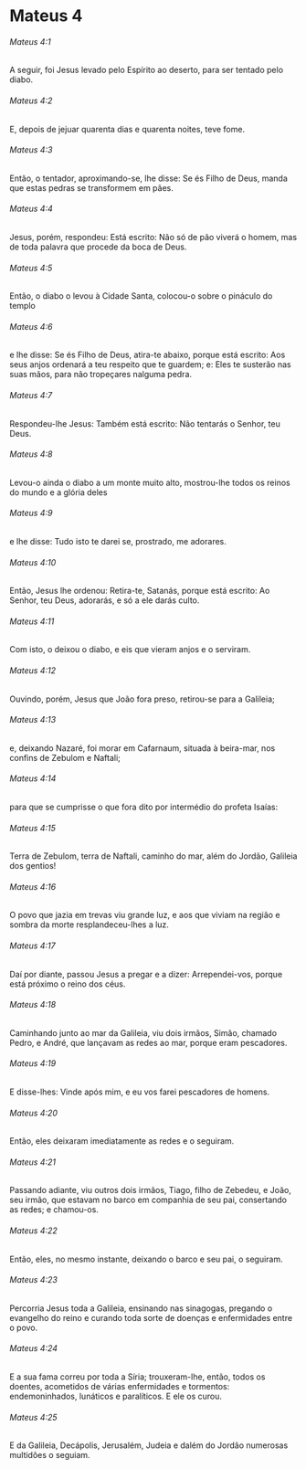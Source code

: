 # Mateus 4

###### Mateus 4:1

A seguir, foi Jesus levado pelo Espírito ao deserto, para ser tentado pelo diabo.

###### Mateus 4:2

E, depois de jejuar quarenta dias e quarenta noites, teve fome.

###### Mateus 4:3

Então, o tentador, aproximando-se, lhe disse: Se és Filho de Deus, manda que estas pedras se transformem em pães.

###### Mateus 4:4

Jesus, porém, respondeu: Está escrito: Não só de pão viverá o homem, mas de toda palavra que procede da boca de Deus.

###### Mateus 4:5

Então, o diabo o levou à Cidade Santa, colocou-o sobre o pináculo do templo

###### Mateus 4:6

e lhe disse: Se és Filho de Deus, atira-te abaixo, porque está escrito: Aos seus anjos ordenará a teu respeito que te guardem; e: Eles te susterão nas suas mãos, para não tropeçares nalguma pedra.

###### Mateus 4:7

Respondeu-lhe Jesus: Também está escrito: Não tentarás o Senhor, teu Deus.

###### Mateus 4:8

Levou-o ainda o diabo a um monte muito alto, mostrou-lhe todos os reinos do mundo e a glória deles

###### Mateus 4:9

e lhe disse: Tudo isto te darei se, prostrado, me adorares.

###### Mateus 4:10

Então, Jesus lhe ordenou: Retira-te, Satanás, porque está escrito: Ao Senhor, teu Deus, adorarás, e só a ele darás culto.

###### Mateus 4:11

Com isto, o deixou o diabo, e eis que vieram anjos e o serviram.

###### Mateus 4:12

Ouvindo, porém, Jesus que João fora preso, retirou-se para a Galileia;

###### Mateus 4:13

e, deixando Nazaré, foi morar em Cafarnaum, situada à beira-mar, nos confins de Zebulom e Naftali;

###### Mateus 4:14

para que se cumprisse o que fora dito por intermédio do profeta Isaías:

###### Mateus 4:15

Terra de Zebulom, terra de Naftali, caminho do mar, além do Jordão, Galileia dos gentios!

###### Mateus 4:16

O povo que jazia em trevas viu grande luz, e aos que viviam na região e sombra da morte resplandeceu-lhes a luz.

###### Mateus 4:17

Daí por diante, passou Jesus a pregar e a dizer: Arrependei-vos, porque está próximo o reino dos céus.

###### Mateus 4:18

Caminhando junto ao mar da Galileia, viu dois irmãos, Simão, chamado Pedro, e André, que lançavam as redes ao mar, porque eram pescadores.

###### Mateus 4:19

E disse-lhes: Vinde após mim, e eu vos farei pescadores de homens.

###### Mateus 4:20

Então, eles deixaram imediatamente as redes e o seguiram.

###### Mateus 4:21

Passando adiante, viu outros dois irmãos, Tiago, filho de Zebedeu, e João, seu irmão, que estavam no barco em companhia de seu pai, consertando as redes; e chamou-os.

###### Mateus 4:22

Então, eles, no mesmo instante, deixando o barco e seu pai, o seguiram.

###### Mateus 4:23

Percorria Jesus toda a Galileia, ensinando nas sinagogas, pregando o evangelho do reino e curando toda sorte de doenças e enfermidades entre o povo.

###### Mateus 4:24

E a sua fama correu por toda a Síria; trouxeram-lhe, então, todos os doentes, acometidos de várias enfermidades e tormentos: endemoninhados, lunáticos e paralíticos. E ele os curou.

###### Mateus 4:25

E da Galileia, Decápolis, Jerusalém, Judeia e dalém do Jordão numerosas multidões o seguiam.


